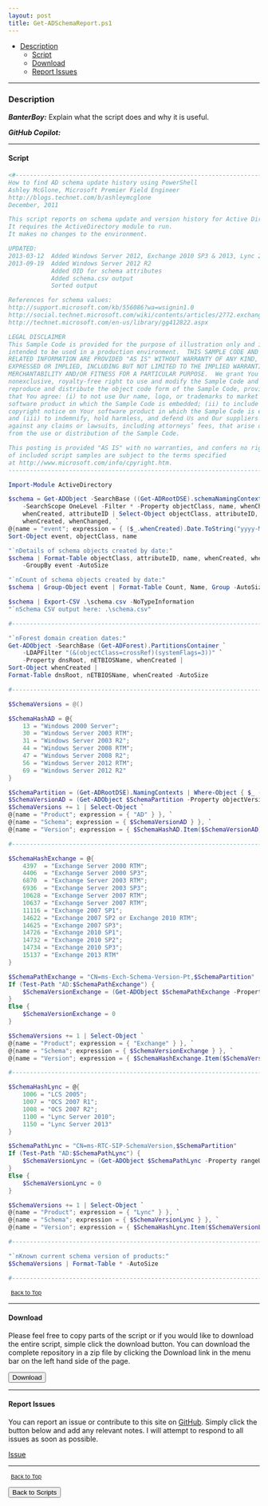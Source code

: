 ```yaml
---
layout: post
title: Get-ADSchemaReport.ps1
---
```


- [Description](#description)
  - [Script](#script)
  - [Download](#download)
  - [Report Issues](#report-issues)

---

### Description

**_BanterBoy:_** Explain what the script does and why it is useful.

**_GitHub Copilot:_**

---

#### Script

```powershell
<#-----------------------------------------------------------------------------
How to find AD schema update history using PowerShell
Ashley McGlone, Microsoft Premier Field Engineer
http://blogs.technet.com/b/ashleymcglone
December, 2011

This script reports on schema update and version history for Active Directory.
It requires the ActiveDirectory module to run.
It makes no changes to the environment.

UPDATED:
2013-03-12  Added Windows Server 2012, Exchange 2010 SP3 & 2013, Lync 2013
2013-09-19  Added Windows Server 2012 R2
            Added OID for schema attributes
            Added schema.csv output
            Sorted output

References for schema values:
http://support.microsoft.com/kb/556086?wa=wsignin1.0
http://social.technet.microsoft.com/wiki/contents/articles/2772.exchange-schema-versions-common-questions-answers.aspx
http://technet.microsoft.com/en-us/library/gg412822.aspx

LEGAL DISCLAIMER
This Sample Code is provided for the purpose of illustration only and is not
intended to be used in a production environment.  THIS SAMPLE CODE AND ANY
RELATED INFORMATION ARE PROVIDED "AS IS" WITHOUT WARRANTY OF ANY KIND, EITHER
EXPRESSED OR IMPLIED, INCLUDING BUT NOT LIMITED TO THE IMPLIED WARRANTIES OF
MERCHANTABILITY AND/OR FITNESS FOR A PARTICULAR PURPOSE.  We grant You a
nonexclusive, royalty-free right to use and modify the Sample Code and to
reproduce and distribute the object code form of the Sample Code, provided
that You agree: (i) to not use Our name, logo, or trademarks to market Your
software product in which the Sample Code is embedded; (ii) to include a valid
copyright notice on Your software product in which the Sample Code is embedded;
and (iii) to indemnify, hold harmless, and defend Us and Our suppliers from and
against any claims or lawsuits, including attorneys’ fees, that arise or result
from the use or distribution of the Sample Code.

This posting is provided "AS IS" with no warranties, and confers no rights. Use
of included script samples are subject to the terms specified
at http://www.microsoft.com/info/cpyright.htm.
-----------------------------------------------------------------------------#>

Import-Module ActiveDirectory

$schema = Get-ADObject -SearchBase ((Get-ADRootDSE).schemaNamingContext) `
    -SearchScope OneLevel -Filter * -Property objectClass, name, whenChanged, `
    whenCreated, attributeID | Select-Object objectClass, attributeID, name, `
    whenCreated, whenChanged, `
@{name = "event"; expression = { ($_.whenCreated).Date.ToString("yyyy-MM-dd") } } |
Sort-Object event, objectClass, name

"`nDetails of schema objects created by date:"
$schema | Format-Table objectClass, attributeID, name, whenCreated, whenChanged `
    -GroupBy event -AutoSize

"`nCount of schema objects created by date:"
$schema | Group-Object event | Format-Table Count, Name, Group -AutoSize

$schema | Export-CSV .\schema.csv -NoTypeInformation
"`nSchema CSV output here: .\schema.csv"

#------------------------------------------------------------------------------

"`nForest domain creation dates:"
Get-ADObject -SearchBase (Get-ADForest).PartitionsContainer `
    -LDAPFilter "(&(objectClass=crossRef)(systemFlags=3))" `
    -Property dnsRoot, nETBIOSName, whenCreated |
Sort-Object whenCreated |
Format-Table dnsRoot, nETBIOSName, whenCreated -AutoSize

#------------------------------------------------------------------------------

$SchemaVersions = @()

$SchemaHashAD = @{
    13 = "Windows 2000 Server";
    30 = "Windows Server 2003 RTM";
    31 = "Windows Server 2003 R2";
    44 = "Windows Server 2008 RTM";
    47 = "Windows Server 2008 R2";
    56 = "Windows Server 2012 RTM";
    69 = "Windows Server 2012 R2"
}

$SchemaPartition = (Get-ADRootDSE).NamingContexts | Where-Object { $_ -like "*Schema*" }
$SchemaVersionAD = (Get-ADObject $SchemaPartition -Property objectVersion).objectVersion
$SchemaVersions += 1 | Select-Object `
@{name = "Product"; expression = { "AD" } }, `
@{name = "Schema"; expression = { $SchemaVersionAD } }, `
@{name = "Version"; expression = { $SchemaHashAD.Item($SchemaVersionAD) } }

#------------------------------------------------------------------------------

$SchemaHashExchange = @{
    4397  = "Exchange Server 2000 RTM";
    4406  = "Exchange Server 2000 SP3";
    6870  = "Exchange Server 2003 RTM";
    6936  = "Exchange Server 2003 SP3";
    10628 = "Exchange Server 2007 RTM";
    10637 = "Exchange Server 2007 RTM";
    11116 = "Exchange 2007 SP1";
    14622 = "Exchange 2007 SP2 or Exchange 2010 RTM";
    14625 = "Exchange 2007 SP3";
    14726 = "Exchange 2010 SP1";
    14732 = "Exchange 2010 SP2";
    14734 = "Exchange 2010 SP3";
    15137 = "Exchange 2013 RTM"
}

$SchemaPathExchange = "CN=ms-Exch-Schema-Version-Pt,$SchemaPartition"
If (Test-Path "AD:$SchemaPathExchange") {
    $SchemaVersionExchange = (Get-ADObject $SchemaPathExchange -Property rangeUpper).rangeUpper
}
Else {
    $SchemaVersionExchange = 0
}

$SchemaVersions += 1 | Select-Object `
@{name = "Product"; expression = { "Exchange" } }, `
@{name = "Schema"; expression = { $SchemaVersionExchange } }, `
@{name = "Version"; expression = { $SchemaHashExchange.Item($SchemaVersionExchange) } }

#------------------------------------------------------------------------------

$SchemaHashLync = @{
    1006 = "LCS 2005";
    1007 = "OCS 2007 R1";
    1008 = "OCS 2007 R2";
    1100 = "Lync Server 2010";
    1150 = "Lync Server 2013"
}

$SchemaPathLync = "CN=ms-RTC-SIP-SchemaVersion,$SchemaPartition"
If (Test-Path "AD:$SchemaPathLync") {
    $SchemaVersionLync = (Get-ADObject $SchemaPathLync -Property rangeUpper).rangeUpper
}
Else {
    $SchemaVersionLync = 0
}

$SchemaVersions += 1 | Select-Object `
@{name = "Product"; expression = { "Lync" } }, `
@{name = "Schema"; expression = { $SchemaVersionLync } }, `
@{name = "Version"; expression = { $SchemaHashLync.Item($SchemaVersionLync) } }

#------------------------------------------------------------------------------

"`nKnown current schema version of products:"
$SchemaVersions | Format-Table * -AutoSize

#---------------------------------------------------------------------------sdg
```

<span style="font-size:11px;"><a href="#"><i class="fas fa-caret-up" aria-hidden="true" style="color: white; margin-right:5px;"></i>Back to Top</a></span>

---

#### Download

Please feel free to copy parts of the script or if you would like to download the entire script, simple click the download button. You can download the complete repository in a zip file by clicking the Download link in the menu bar on the left hand side of the page.

<button class="btn" type="submit" onclick="window.open('/PowerShell/scripts/activeDirectory/Get-ADSchemaReport.ps1')">
    <i class="fa fa-cloud-download-alt">
    </i>
        Download
</button>

---

#### Report Issues

You can report an issue or contribute to this site on <a href="https://github.com/BanterBoy/scripts-blog/issues">GitHub</a>. Simply click the button below and add any relevant notes. I will attempt to respond to all issues as soon as possible.

<!-- Place this tag where you want the button to render. -->

<a class="github-button" href="https://github.com/BanterBoy/scripts-blog/issues/new?title=Get-ADSchemaReport.ps1&body=There is a problem with this function. Please find details below." data-show-count="true" aria-label="Issue BanterBoy/scripts-blog on GitHub">Issue</a>

---

<span style="font-size:11px;"><a href="#"><i class="fas fa-caret-up" aria-hidden="true" style="color: white; margin-right:5px;"></i>Back to Top</a></span>

<a href="/menu/_pages/scripts.html">
    <button class="btn">
        <i class='fas fa-reply'>
        </i>
            Back to Scripts
    </button>
</a>

[1]: http://ecotrust-canada.github.io/markdown-toc
[2]: https://github.com/googlearchive/code-prettify
